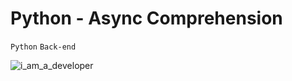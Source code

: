 # Python - Async Comprehension

`Python` `Back-end`

![i_am_a_developer](https://s3.amazonaws.com/alx-intranet.hbtn.io/uploads/medias/2019/12/ee85b9f67c384e29525b.png?X-Amz-Algorithm=AWS4-HMAC-SHA256&X-Amz-Credential=AKIARDDGGGOUSBVO6H7D%2F20241016%2Fus-east-1%2Fs3%2Faws4_request&X-Amz-Date=20241016T030808Z&X-Amz-Expires=86400&X-Amz-SignedHeaders=host&X-Amz-Signature=c4790e07b63868115fb8c8f343f29dbc4e09cfeace948f14a2d6ba4df461adf4)

